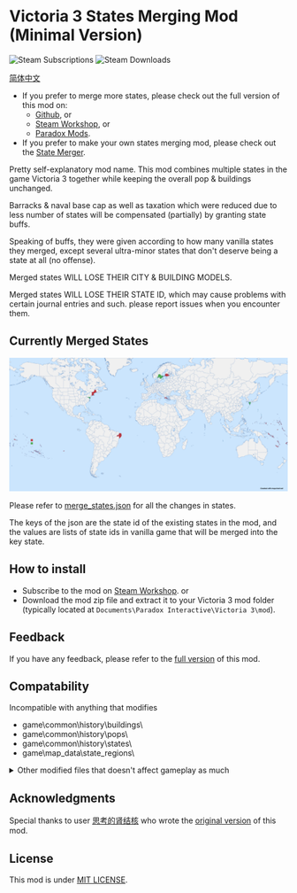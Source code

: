 # Victoria 3 States Merging Mod (Minimal Version)

![Steam Subscriptions](https://img.shields.io/steam/subscriptions/3432100126?logo=steam)
![Steam Downloads](https://img.shields.io/steam/downloads/3432100126?logo=steam)


[简体中文](README_zh-CN.md)

- If you prefer to merge more states, please check out the full version of this mod on:
  - [Github](https://github.com/ShabbyGayBar/StateMerging), or
  - [Steam Workshop](https://steamcommunity.com/sharedfiles/filedetails/?id=3371693463), or
  - [Paradox Mods](https://mods.paradoxplaza.com/mods/120868/Any).
- If you prefer to make your own states merging mod, please check out the [State Merger](https://github.com/ShabbyGayBar/StateMerger).

Pretty self-explanatory mod name. This mod combines multiple states in the game Victoria 3 together while keeping the overall pop & buildings unchanged.

Barracks & naval base cap as well as taxation which were reduced due to less number of states will be compensated (partially) by granting state buffs.

Speaking of buffs, they were given according to how many vanilla states they merged, except several ultra-minor states that don't deserve being a state at all (no offense).

Merged states WILL LOSE THEIR CITY & BUILDING MODELS.

Merged states WILL LOSE THEIR STATE ID, which may cause problems with certain journal entries and such. please report issues when you encounter them.

## Currently Merged States
![Currently Merged States](figures/Merge_States_current.png)

Please refer to [merge_states.json](merge_states.json) for all the changes in states.

The keys of the json are the state id of the existing states in the mod, and the values are lists of state ids in vanilla game that will be merged into the key state.

## How to install

- Subscribe to the mod on [Steam Workshop](https://steamcommunity.com/sharedfiles/filedetails/?id=3432100126).
or
- Download the mod zip file and extract it to your Victoria 3 mod folder (typically located at `Documents\Paradox Interactive\Victoria 3\mod`).

## Feedback

If you have any feedback, please refer to the [full version](https://github.com/ShabbyGayBar/StateMerging) of this mod.

## Compatability

Incompatible with anything that modifies
- game\common\history\buildings\
- game\common\history\pops\
- game\common\history\states\
- game\map_data\state_regions\

<details>

<summary>Other modified files that doesn't affect gameplay as much</summary>

- game\common\ai_strategies
- game\common\character_templates
- game\common\company_types
- game\common\country_definitions
- game\common\country_formation
- game\common\decisions
- game\common\dynamic_country_names
- game\common\flag_definitions
- game\common\history\global
- game\common\journal_entries
- game\common\on_actions
- game\common\scripted_buttons
- game\common\scripted_effects
- game\common\scripted_triggers
- game\events
- game\localization\LANGUANGE\map

</details>

## Acknowledgments

Special thanks to user [思考的肾结核](https://steamcommunity.com/profiles/76561198104682926) who wrote the [original version](https://steamcommunity.com/sharedfiles/filedetails/?id=3254683348) of this mod.

## License

This mod is under [MIT LICENSE](LICENSE).
